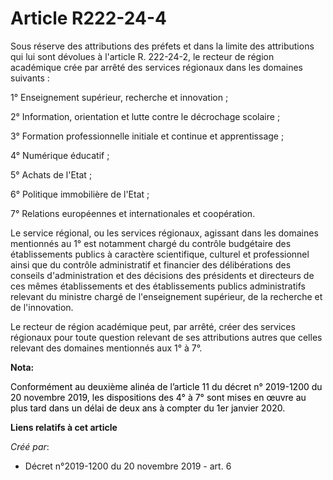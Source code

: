 # Article R222-24-4

Sous réserve des attributions des préfets et dans la limite des attributions qui lui sont dévolues à l'article R. 222-24-2,
le recteur de région académique crée par arrêté des services régionaux dans les domaines suivants :

1° Enseignement supérieur, recherche et innovation ;

2° Information, orientation et lutte contre le décrochage scolaire ;

3° Formation professionnelle initiale et continue et apprentissage ;

4° Numérique éducatif ;

5° Achats de l'Etat ;

6° Politique immobilière de l'Etat ;

7° Relations européennes et internationales et coopération.

Le service régional, ou les services régionaux, agissant dans les domaines mentionnés au 1° est notamment chargé du contrôle
budgétaire des établissements publics à caractère scientifique, culturel et professionnel ainsi que du contrôle administratif
et financier des délibérations des conseils d'administration et des décisions des présidents et directeurs de ces mêmes
établissements et des établissements publics administratifs relevant du ministre chargé de l'enseignement supérieur, de la
recherche et de l'innovation.

Le recteur de région académique peut, par arrêté, créer des services régionaux pour toute question relevant de ses
attributions autres que celles relevant des domaines mentionnés aux 1° à 7°.

**Nota:**

<font color="black">Conformément au deuxième alinéa de l’article 11 du décret n° 2019-1200 du 20 novembre 2019, les
dispositions des 4° à 7° sont mises en œuvre au plus tard dans un délai de deux ans à compter du 1er janvier 2020.</font>

**Liens relatifs à cet article**

_Créé par_:

  - Décret n°2019-1200 du 20 novembre 2019 - art. 6
